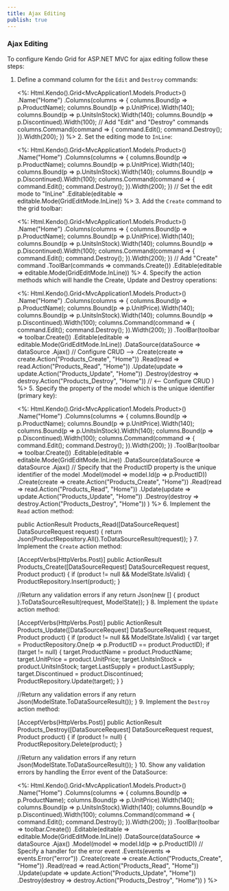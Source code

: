 ```yaml
---
title: Ajax Editing
publish: true
---
```


### Ajax Editing

To configure Kendo Grid for ASP.NET MVC for ajax editing follow these steps:

1.  Define a command column for the `Edit` and `Destroy` commands:

    <%: Html.Kendo().Grid<MvcApplication1.Models.Product>()
    .Name("Home")
    .Columns(columns => 
    {
        columns.Bound(p => p.ProductName);
        columns.Bound(p => p.UnitPrice).Width(140);
        columns.Bound(p => p.UnitsInStock).Width(140);
        columns.Bound(p => p.Discontinued).Width(100);
        // Add "Edit" and "Destroy" commands
        columns.Command(command => { command.Edit(); command.Destroy(); }).Width(200);
    })
    %>
    2.  Set the editing mode to `InLine`:

    <%: Html.Kendo().Grid<MvcApplication1.Models.Product>()
    .Name("Home")
    .Columns(columns => 
    {
        columns.Bound(p => p.ProductName);
        columns.Bound(p => p.UnitPrice).Width(140);
        columns.Bound(p => p.UnitsInStock).Width(140);
        columns.Bound(p => p.Discontinued).Width(100);
        columns.Command(command => { command.Edit(); command.Destroy(); }).Width(200);
    })
    // Set the edit mode to "InLine"
    .Editable(editable => editable.Mode(GridEditMode.InLine))
    %>
    3.  Add the `Create` command to the grid toolbar:

    <%: Html.Kendo().Grid<MvcApplication1.Models.Product>()
    .Name("Home")
    .Columns(columns => 
    {
        columns.Bound(p => p.ProductName);
        columns.Bound(p => p.UnitPrice).Width(140);
        columns.Bound(p => p.UnitsInStock).Width(140);
        columns.Bound(p => p.Discontinued).Width(100);
        columns.Command(command => { command.Edit(); command.Destroy(); }).Width(200);
    })
    // Add "Create" command
    .ToolBar(commands => commands.Create())
    .Editable(editable => editable.Mode(GridEditMode.InLine))
    %>
    4.  Specify the action methods which will handle the Create, Update and Destroy operations:

    <%: Html.Kendo().Grid<MvcApplication1.Models.Product>()
    .Name("Home")
    .Columns(columns => 
    {
        columns.Bound(p => p.ProductName);
        columns.Bound(p => p.UnitPrice).Width(140);
        columns.Bound(p => p.UnitsInStock).Width(140);
        columns.Bound(p => p.Discontinued).Width(100);
        columns.Command(command => { command.Edit(); command.Destroy(); }).Width(200);
    })
    .ToolBar(toolbar => toolbar.Create())
    .Editable(editable => editable.Mode(GridEditMode.InLine))
    .DataSource(dataSource => dataSource
        .Ajax()
        // Configure CRUD -->
        .Create(create => create.Action("Products_Create", "Home"))
        .Read(read => read.Action("Products_Read", "Home"))
        .Update(update => update.Action("Products_Update", "Home"))
        .Destroy(destroy => destroy.Action("Products_Destroy", "Home"))
        // <-- Configure CRUD
    )
    %>
    5.  Specify the property of the model which is the unique identifier (primary key):

    <%: Html.Kendo().Grid<MvcApplication1.Models.Product>()
    .Name("Home")
    .Columns(columns => 
    {
        columns.Bound(p => p.ProductName);
        columns.Bound(p => p.UnitPrice).Width(140);
        columns.Bound(p => p.UnitsInStock).Width(140);
        columns.Bound(p => p.Discontinued).Width(100);
        columns.Command(command => { command.Edit(); command.Destroy(); }).Width(200);
    })
    .ToolBar(toolbar => toolbar.Create())
    .Editable(editable => editable.Mode(GridEditMode.InLine))
    .DataSource(dataSource => dataSource
        .Ajax()
        // Specify that the ProductID property is the unique identifier of the model
        .Model(model => model.Id(p => p.ProductID))
        .Create(create => create.Action("Products_Create", "Home"))
        .Read(read => read.Action("Products_Read", "Home"))
        .Update(update => update.Action("Products_Update", "Home"))
        .Destroy(destroy => destroy.Action("Products_Destroy", "Home"))
    )
    %>
    6.  Implement the `Read` action method:

    public ActionResult Products_Read([DataSourceRequest] DataSourceRequest request)
    {
    return Json(ProductRepository.All().ToDataSourceResult(request));
    }
    7.  Implement the `Create` action method:

    [AcceptVerbs(HttpVerbs.Post)]
    public ActionResult Products_Create([DataSourceRequest] DataSourceRequest request, Product product)
    {
    if (product != null &amp;&amp; ModelState.IsValid)
    {
        ProductRepository.Insert(product);
    }
    
    //Return any validation errors if any
    return Json(new [] { product }.ToDataSourceResult(request, ModelState));
    }
    8.  Implement the `Update` action method:

    [AcceptVerbs(HttpVerbs.Post)]
    public ActionResult Products_Update([DataSourceRequest] DataSourceRequest request, Product product)
    {
    if (product != null &amp;&amp; ModelState.IsValid)
    {
        var target = ProductRepository.One(p => p.ProductID == product.ProductID);
        if (target != null)
        {
            target.ProductName = product.ProductName;
            target.UnitPrice = product.UnitPrice;
            target.UnitsInStock = product.UnitsInStock;
            target.LastSupply = product.LastSupply;
            target.Discontinued = product.Discontinued;
            ProductRepository.Update(target);
        }
    }
    
    //Return any validation errors if any
    return Json(ModelState.ToDataSourceResult());
    }
    9.  Implement the `Destroy` action method:

    [AcceptVerbs(HttpVerbs.Post)]
    public ActionResult Products_Destroy([DataSourceRequest] DataSourceRequest request, Product product)
    {
    if (product != null)
    {
        ProductRepository.Delete(product);
    }
    
    //Return any validation errors if any
    return Json(ModelState.ToDataSourceResult());
    }
    10.  Show any validation errors by handling the Error event of the DataSource:

    <%: Html.Kendo().Grid<MvcApplication1.Models.Product>()
    .Name("Home")
    .Columns(columns => 
    {
        columns.Bound(p => p.ProductName);
        columns.Bound(p => p.UnitPrice).Width(140);
        columns.Bound(p => p.UnitsInStock).Width(140);
        columns.Bound(p => p.Discontinued).Width(100);
        columns.Command(command => { command.Edit(); command.Destroy(); }).Width(200);
    })
    .ToolBar(toolbar => toolbar.Create())
    .Editable(editable => editable.Mode(GridEditMode.InLine))
    .DataSource(dataSource => dataSource
        .Ajax()
        .Model(model => model.Id(p => p.ProductID))
        // Specify a handler for the error event
        .Events(events => events.Error("error"))
        .Create(create => create.Action("Products_Create", "Home"))
        .Read(read => read.Action("Products_Read", "Home"))
        .Update(update => update.Action("Products_Update", "Home"))
        .Destroy(destroy => destroy.Action("Products_Destroy", "Home"))
    )
    %>
    <script>
    function error(e) {
    if (e.errors) {
        var message = "Errors:\n";
        $.each(e.errors, function (key, value) {
            if ('errors' in value) {
                $.each(value.errors, function() {
                    message += this + "\n";
                });
            }
        });
    
        alert(message);
    }
    }
    </script>
    